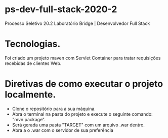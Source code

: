 # ps-dev-full-stack-2020-2
Processo Seletivo 20.2 Laboratório Bridge | Desenvolvedor Full Stack

# Tecnologias.
Foi criado um projeto maven com Servlet Container para tratar requisições recebidas de clientes Web.

# Diretivas de como executar o projeto localmente.
 - Clone o repositório para a sua máquina.
 - Abra o terminal na pasta do projeto e execute o seguinte comando: "mvn package".
 - Será gerada uma pasta "TARGET" com um arquivo .war dentro.
 - Abra a o .war com o servidor de sua preferência
